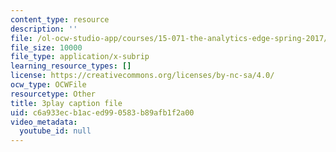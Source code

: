 ```yaml
---
content_type: resource
description: ''
file: /ol-ocw-studio-app/courses/15-071-the-analytics-edge-spring-2017/c6a933ecb1aced990583b89afb1f2a00_WIKsL9tPoAE.srt
file_size: 10000
file_type: application/x-subrip
learning_resource_types: []
license: https://creativecommons.org/licenses/by-nc-sa/4.0/
ocw_type: OCWFile
resourcetype: Other
title: 3play caption file
uid: c6a933ec-b1ac-ed99-0583-b89afb1f2a00
video_metadata:
  youtube_id: null
---
```

